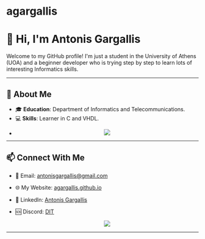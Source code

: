 # agargallis
# 👋 Hi, I'm Antonis Gargallis

Welcome to my GitHub profile! I'm just a student in the University of Athens (UOA) and a beginner developer who is trying step by step to learn lots of interesting Informatics skills.

---

## 🌟 About Me
- 🎓 **Education**: Department of Informatics and Telecommunications.
- 💻 **Skills**: Learner in C and VHDL.
- <p align="center">
  <a href="https://skillicons.dev">
    <img src="https://skillicons.dev/icons?i=c,vscode" />
  </a>
</p>

---

## 📫 Connect With Me
- 📧 Email: [antonisgargallis@gmail.com](mailto:antonisgargallis@gmail..com)
- 🌐 My Website: [agargallis.github.io](https://agargallis.github.io)
- 💼 LinkedIn: [Antonis Gargallis](https://gr.linkedin.com/in/antonis-gargallis-0713ba326)
- 🆘 Discord: [DIT](https://discord.gg/qXGdk4j5)

  <p align="center">
  <a href="https://skillicons.dev">
    <img src="https://skillicons.dev/icons?i=gmail,linkedin,discord" />
  </a>
</p>


---
